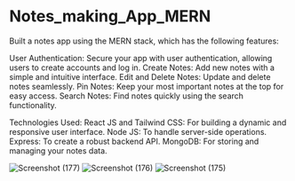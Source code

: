 # Notes_making_App_MERN
Built a notes app using the MERN stack, which has the following features: 

User Authentication: Secure your app with user authentication, allowing users to create accounts and log in.
Create Notes: Add new notes with a simple and intuitive interface.
Edit and Delete Notes: Update and delete notes seamlessly.
Pin Notes: Keep your most important notes at the top for easy access.
Search Notes: Find notes quickly using the search functionality.

Technologies Used:
React JS and Tailwind CSS: For building a dynamic and responsive user interface.
Node JS: To handle server-side operations.
Express: To create a robust backend API.
MongoDB: For storing and managing your notes data.


![Screenshot (177)](https://github.com/user-attachments/assets/17a2e999-a012-4503-8470-946cc4e680d6)
![Screenshot (176)](https://github.com/user-attachments/assets/d82cf7ad-23c6-40e2-b2c6-aac11859daba)
![Screenshot (175)](https://github.com/user-attachments/assets/8ed6a418-322e-4fa5-86ea-70336b16763c)



